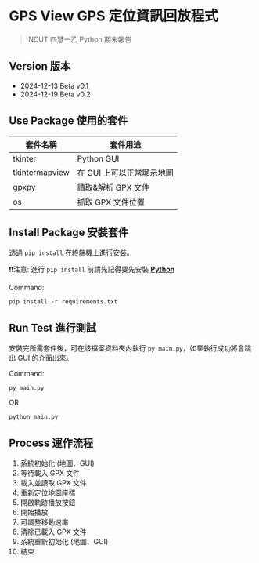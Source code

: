 # GPS View GPS 定位資訊回放程式
> NCUT 四慧一乙 Python 期末報告

## Version 版本
* 2024-12-13 Beta v0.1
* 2024-12-19 Beta v0.2

## Use Package 使用的套件
| 套件名稱 | 套件用途   |
|---------|---------   |
| tkinter | Python GUI |
| tkintermapview  | 在 GUI 上可以正常顯示地圖 |
| gpxpy | 讀取&解析 GPX 文件 |
| os | 抓取 GPX 文件位置 |

## Install Package 安裝套件
透過 `pip install` 在終端機上進行安裝。

❗❗注意:
進行 `pip install` 前請先記得要先安裝 **[Python](https://www.python.org/downloads/)**

Command: 
```
pip install -r requirements.txt
```

## Run Test 進行測試
安裝完所需套件後，可在該檔案資料夾內執行 `py main.py`，如果執行成功將會跳出 GUI 的介面出來。

Command:
```
py main.py
```
OR
```
python main.py
```

## Process 運作流程
1. 系統初始化 (地圖、GUI)
2. 等待載入 GPX 文件
3. 載入並讀取 GPX 文件
4. 重新定位地圖座標
5. 開啟軌跡播放按鈕
6. 開始播放
7. 可調整移動速率
8. 清除已載入 GPX 文件
9. 系統重新初始化 (地圖、GUI)
10. 結束
